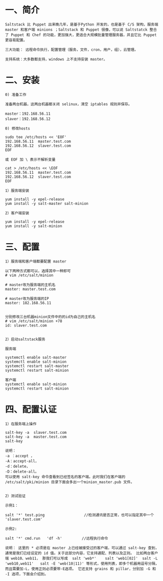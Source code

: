 # 一、简介

    Saltstack 比 Puppet 出来晚几年，是基于Python 开发的，也是基于 C/S 架构，服务端 master 和客户端 minions ；Saltstack 和 Puppet 很像，可以说 Saltstatck 整合了 Puppet 和 Chef 的功能，更加强大，更适合大规模批量管理服务器，并且它比 Puppet 更容易配置。
    
    三大功能： 远程命令执行，配置管理（服务，文件，cron，用户，组），云管理。
    
    支持系统：大多数都支持，windows 上不支持安装 master。

# 二、安装
```
0) 准备工作

准备两台机器，这两台机器都关闭 selinux，清空 iptables 规则并保存。

master：192.168.56.11
slaver：192.168.56.12

0) 修改hosts

sudo tee /etc/hosts << 'EOF'
192.168.56.11  master.test.com
192.168.56.12  slaver.test.com
EOF

或 EOF 加 \ 表示不解析变量

cat > /etc/hosts << \EOF       
192.168.56.11  master.test.com
192.168.56.12  slaver.test.com
EOF

1）服务端安装

yum install -y epel-release
yum install -y salt-master salt-minion

2）客户端安装

yum install -y epel-release
yum install -y salt-minion

```

# 三、配置
```
1）服务端和客户端都要配置 master

以下两种方式都可以，选择其中一种即可
# vim /etc/salt/minion

# master改为服务端的主机名
master: master.test.com

# master改为服务端的IP
master: 182.168.56.11


分别修改三台机器minion文件中的的id为自己的主机名
# vim /etc/salt/minion +78
id: slaver.test.com


2）启动saltstack服务

服务端

systemctl enable salt-master
systemctl enable salt-minion
systemctl restart salt-master
systemctl restart salt-minion

客户端
systemctl enable salt-minion
systemctl restart salt-minion
```

# 四、配置认证
```
1）在服务端上操作

salt-key -a  slaver.test.com
salt-key -a  master.test.com
salt-key

说明：
-a ：accept ，
-A：accept-all，
-d：delete，
-D：delete-all。
可以使用 salt-key 命令查看到已经签名的客户端。此时我们在客户端的 /etc/salt/pki/minion 目录下面会多出一个minion_master.pub 文件。


2）测试验证

示例1： 

salt '*' test.ping                  //检测通讯是否正常，也可以指定其中一个 'slaver.test.com'

示例2:  

salt '*' cmd.run   'df -h'         //远程执行命令

说明： 这里的 * 必须是在 master 上已经被接受过的客户端，可以通过 salt-key 查到，通常是我们已经设定的 id 值。关于这部分内容，它支持通配、列表以及正则。 比如两台客户端 web10、web11， 那我们可以写成  salt 'web*'    salt 'web1[02]'  salt -L 'web10,web11'   salt -E 'web(10|11)' 等形式，使用列表，即多个机器用逗号分隔，而且需要加-L，使用正则必须要带-E选项。 它还支持 grains 和 pillar，分别加 -G 和 -I 选项，下面会介绍到。
```
